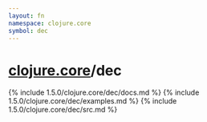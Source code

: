 ```yaml
---
layout: fn
namespace: clojure.core
symbol: dec
---
```


# [clojure.core](../)/dec

{% include 1.5.0/clojure.core/dec/docs.md %}
{% include 1.5.0/clojure.core/dec/examples.md %}
{% include 1.5.0/clojure.core/dec/src.md %}

